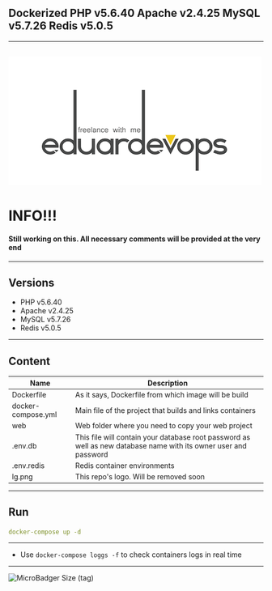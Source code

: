 ## Dockerized PHP v5.6.40 Apache v2.4.25 MySQL v5.7.26 Redis v5.0.5
------

![Logo](lg.png)
------

# INFO!!!
####  Still working on this. All necessary comments will be provided at the very end
------

## Versions
*	PHP v5.6.40
*	Apache v2.4.25
*	MySQL v5.7.26
*	Redis v5.0.5
------

## Content
Name| Description
------------ | -------------
Dockerfile | As it says, Dockerfile from which image will be build
docker-compose.yml  | Main file of the project that builds and links containers
web | Web folder where you need to copy your web project
.env.db | This file will contain your database root password as well as new database name with its owner user and password
.env.redis | Redis container environments
lg.png | This repo's logo. Will be removed soon
------

## Run
```yaml
docker-compose up -d
```
------

* Use `docker-compose loggs -f` to check containers logs in real time
------
<img alt="MicroBadger Size (tag)" src="https://img.shields.io/microbadger/image-size/eduardevops/php5.6/latest.svg?style=flat-square">
